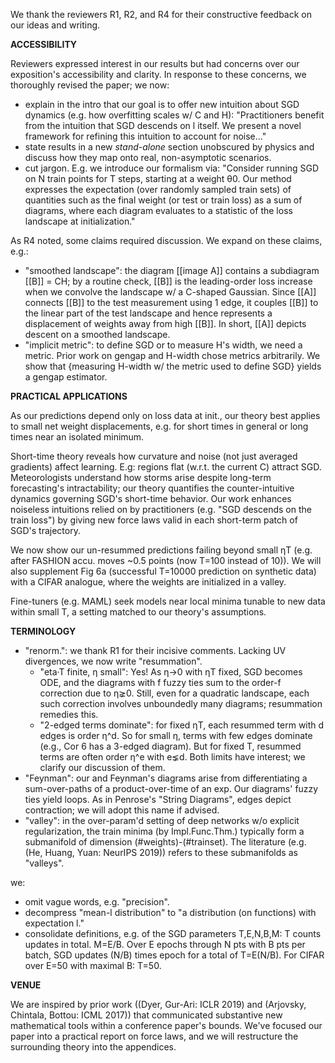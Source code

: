 We thank the reviewers R1, R2, and R4 for their constructive feedback on our
ideas and writing. 

**ACCESSIBILITY**

Reviewers expressed interest in our results but had concerns over our
exposition's accessibility and clarity. In response to these concerns, we
thoroughly revised the paper; we now:
* explain in the intro that our goal is to offer new intuition about SGD
 dynamics (e.g. how overfitting scales w/ C and H):
 "Practitioners benefit from the intuition that SGD descends on l itself. We
 present a novel framework for refining this intuition to account for noise..."
* state results in a new *stand-alone* section unobscured by physics and
 discuss how they map onto real, non-asymptotic scenarios.
* cut jargon. E.g. we introduce our formalism via:
 "Consider running SGD on N train points for T steps, starting at a weight θ0.
 Our method expresses the expectation (over randomly sampled train sets) of
 quantities such as the final weight (or test or train loss) as a sum of
 diagrams, where each diagram evaluates to a statistic of the loss landscape
 at initialization."

As R4 noted, some claims required discussion. We expand on these claims, e.g.:
* "smoothed landscape": the diagram [[image A]] contains a subdiagram [[B]] =
 CH; by a routine check, [[B]] is the leading-order loss increase when we
 convolve the landscape w/ a C-shaped Gaussian. Since [[A]] connects [[B]]
 to the test measurement using 1 edge, it couples [[B]] to the linear part of
 the test landscape and hence represents a displacement of weights away
 from high [[B]]. In short, [[A]] depicts descent on a smoothed landscape.
* "implicit metric": to define SGD or to measure H's width, we need a metric.
 Prior work on gengap and H-width chose metrics arbitrarily. We show
 that {measuring H-width w/ the metric used to define SGD} yields a gengap
 estimator.

**PRACTICAL APPLICATIONS**

As our predictions depend only on loss data at init., our theory best applies
to small net weight displacements, e.g. for short times in general or long
times near an isolated minimum.

Short-time theory reveals how curvature and noise (not just averaged gradients)
affect learning. E.g: regions flat (w.r.t. the current C) attract SGD.
Meteorologists understand how storms arise despite long-term forecasting's
intractability; our theory quantifies the counter-intuitive dynamics governing
SGD's short-time behavior. Our work enhances noiseless intuitions relied on by
practitioners (e.g. "SGD descends on the train loss") by giving new force laws
valid in each short-term patch of SGD's trajectory.

We now show our un-resummed predictions failing beyond small ηT (e.g. after
FASHION accu. moves ~0.5 points (now T=100 instead of 10)).  We will also
supplement Fig 6a (successful T=10000 prediction on synthetic data) with a 
CIFAR analogue, where the weights are initialized in a valley.

Fine-tuners (e.g. MAML) seek models near local minima tunable to new
data within small T, a setting matched to our theory's assumptions.

**TERMINOLOGY**

* "renorm.": we thank R1 for their incisive comments. Lacking UV divergences,
 we now write "resummation".
  * "eta·T finite, η small": Yes! As η→0 with ηT fixed, SGD becomes ODE, and
   the diagrams with f fuzzy ties sum to the order-f correction due to
   η⪈0. Still, even for a quadratic landscape, each such correction
   involves unboundedly many diagrams; resummation remedies this.
  * "2-edged terms dominate": for fixed ηT, each resummed term with d
   edges is order η^d. So for small η, terms with few edges dominate
   (e.g., Cor 6 has a 3-edged diagram). But for fixed T, resummed terms
   are often order η^e with e⪇d. Both limits have interest; we clarify our
   discussion of them. 
* "Feynman": our and Feynman's diagrams arise from differentiating a
 sum-over-paths of a product-over-time of an exp. Our diagrams' fuzzy ties
 yield loops. As in Penrose's "String Diagrams", edges depict contraction; we
 will adopt this name if advised.
* "valley": in the over-param'd setting of deep networks w/o explicit
 regularization, the train minima (by Impl.Func.Thm.) typically form a
 submanifold of dimension (#weights)-(#trainset). The literature (e.g. (He,
 Huang, Yuan: NeurIPS 2019)) refers to these submanifolds as "valleys".

we:
* omit vague words, e.g. "precision".
* decompress "mean-l distribution" to "a distribution (on functions)
 with expectation l." 
* consolidate definitions, e.g. of the SGD parameters T,E,N,B,M: T counts
 updates in total. M=E/B. Over E epochs through N pts with B pts per batch,
 SGD updates (N/B) times epoch for a total of T=E(N/B).
 For CIFAR over E=50 with maximal B: T=50.

**VENUE** 

We are inspired by prior work ((Dyer, Gur-Ari: ICLR 2019) and (Arjovsky,
Chintala, Bottou: ICML 2017)) that communicated substantive new mathematical
tools within a conference paper's bounds. We've focused our paper into a
practical report on force laws, and we will restructure the surrounding theory
into the appendices. 
